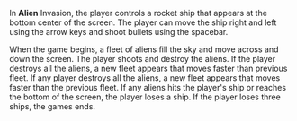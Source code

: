 In **Alien** Invasion, the player controls a rocket ship that appears at the bottom center of the screen. The player can move the ship right and left using the arrow keys and shoot bullets using the spacebar.

When the game begins, a fleet of aliens fill the sky and move across and down the screen. The player shoots and destroy the aliens. If the player destroys all the aliens, a new fleet appears that moves faster than previous fleet. If any player destroys all the aliens, a new fleet appears that moves faster than the previous fleet. If any aliens hits the player's ship or reaches the bottom of the screen, the player loses a ship. If the player loses three ships, the games ends.
